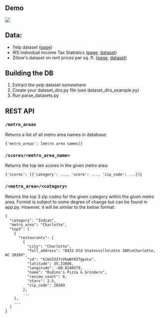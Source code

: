 ## Demo
![](https://media.giphy.com/media/xTk9ZxHDipISA1uG0U/giphy.gif)

## Data:
* Yelp dataset ([page](http://www.yelp.com/dataset_challenge))
* IRS Individual Income Tax Statistics ([page](https://www.irs.gov/uac/SOI-Tax-Stats-Individual-Income-Tax-Statistics-2013-ZIP-Code-Data-(SOI)), [dataset](https://www.irs.gov/pub/irs-soi/13zpallagi.csv))
* Zillow's dataset on rent prices per sq. ft. ([page](http://www.zillow.com/research/data/), [dataset](http://files.zillowstatic.com/research/public/Zip/Zip_ZriPerSqft_AllHomes.csv))

## Building the DB
1. Extract the yelp dataset somewhere
2. Create your dataset_dirs.py file (see dataset_dirs_example.py)
3. Run parse_datasets.py

## REST API
### `/metro_areas`
Returns a list of all metro area names in database:

 `{'metro_areas': [metro area names]}`

### `/scores/<metro_area_name>`

Returns the top ten scores in the given metro area:

`{'scores': [{'category': ..., 'score': ..., 'zip_code': ...}]}`

### `/<metro_area>/<category>`

Returns the top 3 zip codes for the given category within the given metro area.
Format is subject to some degree of change but can be found in app.py.
However, it will be similar to the below format:
```
{
  "category": "Indian", 
  "metro_area": "Charlotte", 
  "top3": [
    {
      "restaurants": [
        {
          "city": "Charlotte", 
          "full_address": "8432 Old Statesville\nSte 300\nCharlotte, NC 28269", 
          "id": "XiUxS327vVkwWtR2TgpxLw", 
          "latitude": 35.33806, 
          "longitude": -80.8240579, 
          "name": "Rudino's Pizza & Grinders", 
          "review_count": 6, 
          "stars": 2.5, 
          "zip_code": 28269
        },
        ...
    },
    ...
  ]
}
```
